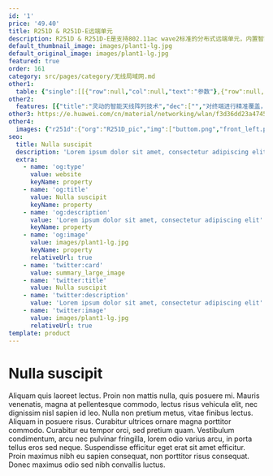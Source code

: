 ```yaml
---
id: '1'
price: '49.40'
title: R251D & R251D-E远端单元
description: R251D & R251D-E是支持802.11ac wave2标准的分布式远端单元，内置智能天线，可有效提升覆盖范围，支持2×2MIMO和两条空间流，整机速率1.267Gbps，适用于学校、酒店、医院以及办公会议室等房间密度大、墙体结构复杂的场景。
default_thumbnail_image: images/plant1-lg.jpg
default_original_image: images/plant1-lg.jpg
featured: true
order: 161
category: src/pages/category/无线局域网.md
other1: 
  table: {"single":[[{"row":null,"col":null,"text":"参数"},{"row":null,"col":null,"text":"R251D & R251D-E"}],[{"row":null,"col":null,"text":"尺寸（长×宽×高）"},{"row":null,"col":null,"text":"150mm×86mm×32.5mm"}],[{"row":null,"col":null,"text":"电源输入"},{"row":null,"col":null,"text":"PoE供电：802.3af/at"}],[{"row":null,"col":null,"text":"接口"},{"row":null,"col":null,"text":"上行GE×1\n下行GE×4\n直通口RJ45×2\nUSB×1（仅R251D-E支持）"}],[{"row":null,"col":null,"text":"蓝牙"},{"row":null,"col":null,"text":"蓝牙4.1（仅R251D-E支持）"}],[{"row":null,"col":null,"text":"PoE输出"},{"row":null,"col":null,"text":"仅R251D-E支持：最大13.6W (802.3at供电时，GE4口支持PoE输出)"}],[{"row":null,"col":null,"text":"工作温度"},{"row":null,"col":null,"text":"0℃～+40℃"}],[{"row":null,"col":null,"text":"天线类型"},{"row":null,"col":null,"text":"内置智能天线"}],[{"row":null,"col":null,"text":"可同时在线的用户数量"},{"row":null,"col":null,"text":"≤256"}],[{"row":null,"col":null,"text":"最大发射功率"},{"row":null,"col":null,"text":"2.4G：23dBm（组合功率）\n5G：23dBm（组合功率）\n说明：实际发射功率遵照不同国家和地区法规而有所不同。"}],[{"row":null,"col":null,"text":"MIMO:空间流"},{"row":null,"col":null,"text":"2×2:2"}],[{"row":null,"col":null,"text":"无线协议"},{"row":null,"col":null,"text":"802.11a/b/g/n/ac/ac wave2"}],[{"row":null,"col":null,"text":"最高速率"},{"row":null,"col":null,"text":"1.267Gbps"}]]}
other2:
  features: [{"title":"灵动的智能天线阵列技术","dec":["","对终端进行精准覆盖，降低干扰，提升信号质量，信号随用户而动",""]},{"title":"安装灵活","dec":["","支持面板、挂墙、桌面等多种安装方式，便于部署",""]},{"title":"丰富的特性支持","dec":["","提供1个GE上行，4个GE下行接口，2个RJ45电话直通口（兼容RJ11）",""]}]
other3: https://e.huawei.com/cn/material/networking/wlan/f3d36dd23a474504b3c19cb2939fa1da
other4:
  images: {"r251d":{"org":"R251D_pic","img":["buttom.png","front_left.png","front_right.png","front_top.png","rear_top.png","right.png","stand_left.png","stand_right.png","top.png"]}}
seo:
  title: Nulla suscipit
  description: 'Lorem ipsum dolor sit amet, consectetur adipiscing elit'
  extra:
    - name: 'og:type'
      value: website
      keyName: property
    - name: 'og:title'
      value: Nulla suscipit
      keyName: property
    - name: 'og:description'
      value: 'Lorem ipsum dolor sit amet, consectetur adipiscing elit'
      keyName: property
    - name: 'og:image'
      value: images/plant1-lg.jpg
      keyName: property
      relativeUrl: true
    - name: 'twitter:card'
      value: summary_large_image
    - name: 'twitter:title'
      value: Nulla suscipit
    - name: 'twitter:description'
      value: 'Lorem ipsum dolor sit amet, consectetur adipiscing elit'
    - name: 'twitter:image'
      value: images/plant1-lg.jpg
      relativeUrl: true
template: product
---
```


# Nulla suscipit

Aliquam quis laoreet lectus. Proin non mattis nulla, quis posuere mi. Mauris venenatis, magna at pellentesque commodo, lectus risus vehicula elit, nec dignissim nisl sapien id leo. Nulla non pretium metus, vitae finibus lectus. Aliquam in posuere risus. Curabitur ultrices ornare magna porttitor commodo. Curabitur eu tempor orci, sed pretium quam. Vestibulum condimentum, arcu nec pulvinar fringilla, lorem odio varius arcu, in porta tellus eros sed neque. Suspendisse efficitur eget erat sit amet efficitur. Proin maximus nibh eu sapien consequat, non porttitor risus consequat. Donec maximus odio sed nibh convallis luctus.